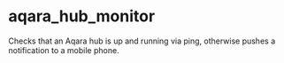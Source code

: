 # aqara_hub_monitor
Checks that an Aqara hub is up and running via ping, otherwise pushes a notification to a mobile phone.





